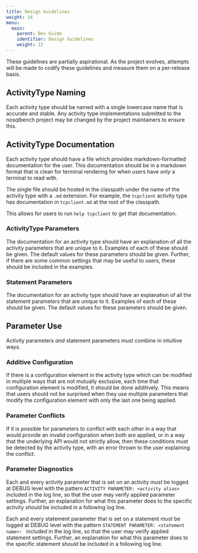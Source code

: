 ```yaml
---
title: Design Guidelines
weight: 34
menu:
  main:
    parent: Dev Guide
    identifier: Design Guidelines
    weight: 12
---
```


These guidelines are partially aspirational. As the project evolves, attempts will be made to
codify these guidelines and measure them on a per-release basis.

## ActivityType Naming

Each activity type should be named with a single lowercase name that is accurate and stable. Any activity type
implementations submitted to the nosqlbench project may be changed by the project maintainers to ensure this.

## ActivityType Documentation

Each activity type should have a file which provides markdown-formatted documentation for the user. This documentation
should be in a markdown format that is clean for terminal rendering for when users have *only* a terminal to read
with.

The single file should be hosted in the classpath under the name of the activity type with a `.md` extension. For example,
the `tcpclient` activity type has documentation in `tcpclient.md` at the root of the classpath.

This allows for users to run `help tcpclient` to get that documentation.

### ActivityType Parameters

The documentation for an activity type should have an explanation of all the activity parameters that are unique to it.
Examples of each of these should be given. The default values for these parameters should be given. Further, if
there are some common settings that may be useful to users, these should be included in the examples.

### Statement Parameters

The documentation for an activity type should have an explanation of all the statement parameters that are unique to it.
Examples of each of these should be given. The default values for these parameters should be given. 
 
## Parameter Use

Activity parameters *and* statement parameters must combine in intuitive ways.

### Additive Configuration

If there is a configuration element in the activity type which can be modified in multiple ways that are not mutually exclusive, each time that
configuration element is modified, it should be done additively. This means that users should not be surprised when
they use multiple parameters that modify the configuration element with only the last one being applied. 

### Parameter Conflicts

If it is possible for parameters to conflict with each other in a way that would provide an invalid configuration when both are applied,
or in a way that the underlying API would not strictly allow, then these conditions must be detected by the activity type, with
an error thrown to the user explaining the conflict.

### Parameter Diagnostics

Each and every activity parameter that is set on an activity *must* be logged at DEBUG level with the 
pattern `ACTIVITY PARAMETER: <activity alias>` included in the log line, so that the user may verify applied parameter settings.
Further, an explanation for what this parameter does to the specific activity *should* be included in a following log line.

Each and every statement parameter that is set on a statement *must* be logged at DEBUG level with the
pattern `STATEMENT PARAMETER: <statement name>: ` included in the log line, so that the user may verify applied statement settings.
Further, an explanation for what this parameter does to the specific statement *should* be included in a following log line.

  

